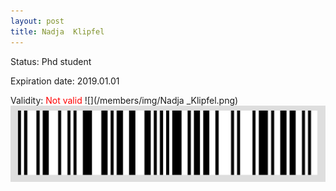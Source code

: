 ```yaml
---
layout: post
title: Nadja  Klipfel
---
```


Status: Phd student

Expiration date: 2019.01.01

Validity: <font color="red"> Not valid</font> 
![](/members/img/Nadja _Klipfel.png)
![](/members/img/bar.png)
